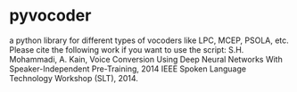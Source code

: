 pyvocoder
=========

a python library for different types of vocoders like LPC, MCEP, PSOLA, etc.
Please cite the following work if you want to use the script:
S.H. Mohammadi, A. Kain, Voice Conversion Using Deep Neural Networks With Speaker-Independent Pre-Training, 2014 IEEE Spoken Language Technology Workshop (SLT), 2014.
